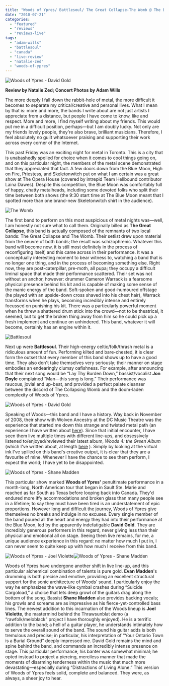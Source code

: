```yaml
---
title: "Woods of Ypres/ Battlesoul/ The Great Collapse-The Womb @ The Blue Moon, Toronto ON, July 16 2010"
date: "2010-07-21"
categories: 
  - "featured"
  - "reviews"
  - "reviews-live"
tags: 
  - "adam-wills"
  - "battlesoul"
  - "canada"
  - "live-review"
  - "natalie-zed"
  - "woods-of-ypres"
---
```


![](http://www.hellbound.ca/wp-content/uploads/2010/07/IMG_8358-Edit-e1279573457150.jpg "Woods of Ypres - David Gold")

**Review by Natalie Zed; Concert Photos by Adam Wills**

The more deeply I fall down the rabbit-hole of metal, the more difficult it becomes to separate my critical/creative and personal lives. What I mean by that is: more and more, the bands I write about are not just artists I appreciate from a distance, but people I have come to know, like and respect. More and more, I find myself writing about my friends. This would put me in a difficult position, perhaps—but I am doubly lucky. Not only are my friends lovely people, they're also brave, brilliant musicians. Therefore, I feel absolutely no guilt whatsoever praising and supporting their work across every corner of the Internet.

This past Friday was an exciting night for metal in Toronto. This is a city that is unabashedly spoiled for choice when it comes to cool things going on, and on this particular night, the members of the metal scene demonstrated that they appreciated that fact. A few doors down from the Blue Moon, High on Fire, Priestess, and Skeletonwitch put on what I am certain was a great show at The Opera House (covered by intrepid Team Hellbound contributor Laina Dawes). Despite this competition, the Blue Moon was comfortably full of happy, chatty metalheads, including some devoted folks who split their time between both shows (the 9:30 start time at The Blue Moon meant that I spotted more than one brand-new Skeletonwitch shirt in the audience).

![](http://www.hellbound.ca/wp-content/uploads/2010/07/IMG_8271-Edit-e1279573190536.jpg "The Womb")

The first band to perform on this most auspicious of metal nights was—well, I am honestly not sure what to call them. Originally billed as **The Great Collapse**, this band is actually composed of the remnants of two local bands: The Great Collapse and The Womb. Their setlist drew upon material from the oeuvre of both bands; the result was schizophrenic. Whatever this band will become now, it is still most definitely in the process of reconfiguring itself, and this came across in their performance. It was a conceptually interesting moment to bear witness to, watching a band that is no longer one thing, and in the process of becoming something else. Right now, they are post-caterpillar, pre-moth, all pupa; they occupy a difficult liminal space that made their performance scattered. Their set was not without an anchor, however: drummer Cameron Warrack is a fearsome physical presence behind his kit and is capable of making some sense of the manic energy of the band. Soft-spoken and good-humoured offstage (he played with an upside-down cross shaved into his chest hair), Warrack transforms when he plays, becoming incredibly intense and entirely focussed on punishing his kit. There was a particularly powerful moment when he threw a shattered drum stick into the crowd—not to be theatrical, it seemed, but to get the broken thing away from him so he could pick up a fresh implement and continue on unhindered. This band, whatever it will become, certainly has an engine within it.

![](http://www.hellbound.ca/wp-content/uploads/2010/07/IMG_8299-Edit-e1279573402270.jpg "Battlesoul")

Next up were **Battlesoul**. Their high-energy celtic/folk/thrash metal is a ridiculous amount of fun. Performing kilted and bare-chested, it is clear form the outset that every member of this band shows up to have a good time. They also don't take themselves very seriously; their manner on stage embodies an endearingly clumsy oafishness. For example, after announcing that their next song would be “Lay Thy Burden Down,” bassist/vocalist **Jon Doyle** complained “Man—this song is long.” Their performance was raucous, jovial and up-beat, and provided a perfect palate cleanser between the discord of The Collapsing Womb and the doom-laden complexity of Woods of Ypres.

![](http://www.hellbound.ca/wp-content/uploads/2010/07/IMG_8341-e1279573804584.jpg "Woods of Ypres - David Gold")

Speaking of Woods—this band and I have a history. Way back in November of 2008, their show with Wolven Ancestry at the DC Music Theatre was the experience that started me down this strange and twisted metal path (an experience I have written about [here](http://www.metallusmaximus.com/blogs/nataliezed-chewing-aluminum-foil/2010/04/19/nataliezed-chewing-aluminum-foil-love-story )). Since that initial encounter, I have seen them live multiple times with different line-ups, and obsessively listened to/enjoyed/reviewed their latest album, _Woods 4: the Green Album_ (which I've written about, at length [here](http://www.hellbound.ca/2010/04/woods-of-ypres-w4-the-green-album/) ). Simply by looking at the virtual ink I've spilled on this band's creative output, it is clear that they are a favourite of mine. Whenever I have the chance to see them perform, I expect the world; I have yet to be disappointed.

![](http://www.hellbound.ca/wp-content/uploads/2010/07/IMG_8318-e1279573366441.jpg "Woods of Ypres - Shane Madden")

This particular show marked **Woods of Ypres'** penultimate performance in a month-long, North American tour that began in Sault Ste. Marie and reached as far South as Texas before looping back into Canada. They'd endured more iffy accommodations and broken glass than many people see in a lifetime; to say they must have been tired is an understatement of epic proportions. However long and difficult the journey, Woods of Ypres give themselves no breaks and indulge in no excuses. Every single member of the band poured all the heart and energy they had into their performance at the Blue Moon, led by the apparently indefatigable **David Gold**. They are incredibly generous performers in this regard, never giving less than their physical and emotional all on stage. Seeing them live remains, for me, a unique audience experience in this regard: no matter how much I put in, I can never seem to quite keep up with how much I receive from this band.

![](http://www.hellbound.ca/wp-content/uploads/2010/07/IMG_8322-Edit-e1279573574814.jpg "Woods of Ypres - Joel Violette")![](http://www.hellbound.ca/wp-content/uploads/2010/07/IMG_8382-Edit-e1279573644352.jpg "Woods of Ypres - Shane Madden")

Woods of Ypres have undergone another shift in live line-up, and this particular alchemical combination of talents is pure gold. **Evan Madden**'s drumming is both precise and emotive, providing an excellent structural support for the sonic architecture of Woods' sound. I particularly enjoy the way he emphasizes the wave-like cymbal crashes during “Suicide Cargoload,” a choice that lets deep growl of the guitars drag along the bottom of the song. Bassist **Shane Madden** also provides backing vocals; his growls and screams are as impressive as his fierce-yet-controlled bass lines. The newest addition to this incarnation of the Woods lineup is **Joel Violette**, the mastermind behind the Thrawsunblat demo (a “rawfolk/meloblack” project I have thoroughly enjoyed). He is a terrific addition to the band; a hell of a guitar player, he understands intimately how to serve the overall sound of the band. The sound his guitar adds is both tremulous and precise; in particular, his interpretation of “Your Ontario Town is a Burial Ground” deeply impressed me. David Gold remains the mind and spine behind the band, and commands an incredibly intense presence on stage. This particular performance, his banter was somewhat minimal; he opted instead to project a piercing, merciless manner that made the moments of disarming tenderness within the music that much more devastating—especially during “Distractions of Living Alone.” This version of Woods of Ypres feels solid, complete and balanced. They were, as always, a sheer joy to hear.
